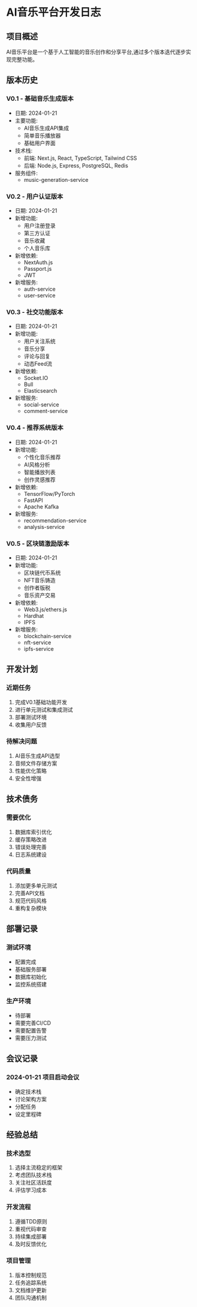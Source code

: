 # AI音乐平台开发日志

## 项目概述

AI音乐平台是一个基于人工智能的音乐创作和分享平台,通过多个版本迭代逐步实现完整功能。

## 版本历史

### V0.1 - 基础音乐生成版本
- 日期: 2024-01-21
- 主要功能:
  * AI音乐生成API集成
  * 简单音乐播放器
  * 基础用户界面
- 技术栈:
  * 前端: Next.js, React, TypeScript, Tailwind CSS
  * 后端: Node.js, Express, PostgreSQL, Redis
- 服务组件:
  * music-generation-service

### V0.2 - 用户认证版本
- 日期: 2024-01-21
- 新增功能:
  * 用户注册登录
  * 第三方认证
  * 音乐收藏
  * 个人音乐库
- 新增依赖:
  * NextAuth.js
  * Passport.js
  * JWT
- 新增服务:
  * auth-service
  * user-service

### V0.3 - 社交功能版本
- 日期: 2024-01-21
- 新增功能:
  * 用户关注系统
  * 音乐分享
  * 评论与回复
  * 动态Feed流
- 新增依赖:
  * Socket.IO
  * Bull
  * Elasticsearch
- 新增服务:
  * social-service
  * comment-service

### V0.4 - 推荐系统版本
- 日期: 2024-01-21
- 新增功能:
  * 个性化音乐推荐
  * AI风格分析
  * 智能播放列表
  * 创作灵感推荐
- 新增依赖:
  * TensorFlow/PyTorch
  * FastAPI
  * Apache Kafka
- 新增服务:
  * recommendation-service
  * analysis-service

### V0.5 - 区块链激励版本
- 日期: 2024-01-21
- 新增功能:
  * 区块链代币系统
  * NFT音乐铸造
  * 创作者版税
  * 音乐资产交易
- 新增依赖:
  * Web3.js/ethers.js
  * Hardhat
  * IPFS
- 新增服务:
  * blockchain-service
  * nft-service
  * ipfs-service

## 开发计划

### 近期任务
1. 完成V0.1基础功能开发
2. 进行单元测试和集成测试
3. 部署测试环境
4. 收集用户反馈

### 待解决问题
1. AI音乐生成API选型
2. 音频文件存储方案
3. 性能优化策略
4. 安全性增强

## 技术债务

### 需要优化
1. 数据库索引优化
2. 缓存策略改进
3. 错误处理完善
4. 日志系统建设

### 代码质量
1. 添加更多单元测试
2. 完善API文档
3. 规范代码风格
4. 重构复杂模块

## 部署记录

### 测试环境
- 配置完成
- 基础服务部署
- 数据库初始化
- 监控系统搭建

### 生产环境
- 待部署
- 需要完善CI/CD
- 需要配置告警
- 需要压力测试

## 会议记录

### 2024-01-21 项目启动会议
- 确定技术栈
- 讨论架构方案
- 分配任务
- 设定里程碑

## 经验总结

### 技术选型
1. 选择主流稳定的框架
2. 考虑团队技术栈
3. 关注社区活跃度
4. 评估学习成本

### 开发流程
1. 遵循TDD原则
2. 重视代码审查
3. 持续集成部署
4. 及时反馈优化

### 项目管理
1. 版本控制规范
2. 任务追踪系统
3. 文档维护更新
4. 团队沟通机制